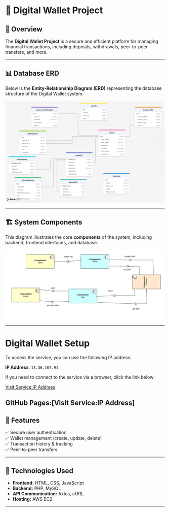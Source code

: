 # 📱 Digital Wallet Project

## 📌 Overview
The **Digital Wallet Project** is a secure and efficient platform for managing financial transactions, including deposits, withdrawals, peer-to-peer transfers, and more. 

---

## 📊 Database ERD
Below is the **Entity-Relationship Diagram (ERD)** representing the database structure of the Digital Wallet system.

![Database ERD](https://github.com/Hasanmawasi/DigitalWallet/blob/024d3cb6642e2066b943dbc51c39cd491d9ff129/DigitalWallet-Client/image/coponents/ER-DigitalWallet.png)

---

## 🏗️ System Components
This diagram illustrates the core **components** of the system, including backend, frontend interfaces, and database.

![System Components](https://github.com/Hasanmawasi/DigitalWallet/blob/9bc392a0f41a02a309126854faee6f934d4f2353/DigitalWallet-Client/image/coponents/components.png)

---
# Digital Wallet Setup

To access the service, you can use the following IP address:

**IP Address**: `13.36.167.91`

If you need to connect to the service via a browser, click the link below:

[Visit Service:IP Address](http://13.36.167.91)

**GitHub Pages**:[Visit Service:IP Address]
---

## 🚀 Features
✅ Secure user authentication  
✅ Wallet management (create, update, delete)  
✅ Transaction history & tracking  
✅ Peer-to-peer transfers  

---

## 🔧 Technologies Used
- **Frontend:** HTML, CSS, JavaScript  
- **Backend:** PHP, MySQL  
- **API Communication:** Axios, cURL  
- **Hosting:** AWS EC2  

---


